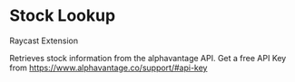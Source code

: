 # Stock Lookup

Raycast Extension

Retrieves stock information from the alphavantage API. Get a free API Key from https://www.alphavantage.co/support/#api-key